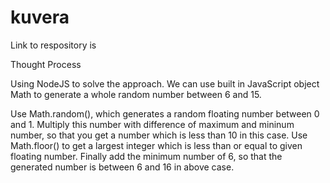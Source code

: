 # kuvera

Link to respository is 

Thought Process

Using NodeJS to solve the approach. We can use built in JavaScript object Math to generate a whole random number between 6 and 15.

Use Math.random(), which generates a random floating number between 0 and 1.
Multiply this number with difference of maximum and mininum number, so that you get a number which is less than 10 in this case.
Use Math.floor() to get a largest integer which is less than or equal to given floating number.
Finally add the minimum number of 6, so that the generated number is between 6 and 16 in above case. 
